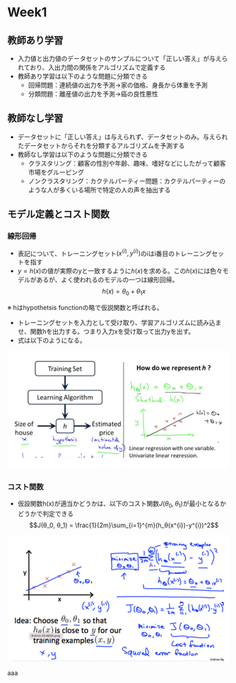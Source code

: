 # Week1

## 教師あり学習
* 入力値と出力値のデータセットのサンプルについて「正しい答え」が与えられており、入出力間の関係をアルゴリズムで定義する
* 教師あり学習は以下のような問題に分類できる
  * 回帰問題：連続値の出力を予測→家の価格、身長から体重を予測
  * 分類問題：離産値の出力を予測→癌の良性悪性


## 教師なし学習
* データセットに「正しい答え」は与えられず、データセットのみ。与えられたデータセットからそれを分類するアルゴリズムを予測する
* 教師なし学習は以下のような問題に分類できる
  * クラスタリング：顧客の性別や年齢、趣味、嗜好などにしたがって顧客市場をグルーピング
  * ノンクラスタリング：カクテルパーティー問題：カクテルパーティーのような人が多くいる場所で特定の人の声を抽出する

## モデル定義とコスト関数
### 線形回帰
* 表記について、トレーニングセット$(x^{(i)}, y^{(i)})$のiはi番目のトレーニングセットを指す
* $y=h(x)$の値が実際のyと一致するように$h(x)$を求める。この$h(x)$には色々モデルがあるが、よく使われるのモデルの一つは線形回帰。
$$h(x) = θ_0 + θ_1x$$

※ hはhypothetsis functionの略で仮説関数と呼ばれる。
* トレーニングセットを入力として受け取り、学習アルゴリズムに読み込ませ、関数hを出力する。つまり入力xを受け取って出力yを出す。
* 式は以下のようになる。

![](2021-09-02-11-09-39.png)

### コスト関数
* 仮設関数h(x)が適当かどうかは、以下のコスト関数$J(θ_0, θ_1)$が最小となるかどうかで判定できる
$$J(θ_0, θ_1) = \frac{1}{2m}\sum_{i=1}^{m}(h_θ(x^{i})-y^{i})^2$$

![](2021-09-02-12-15-52.png)


aaa